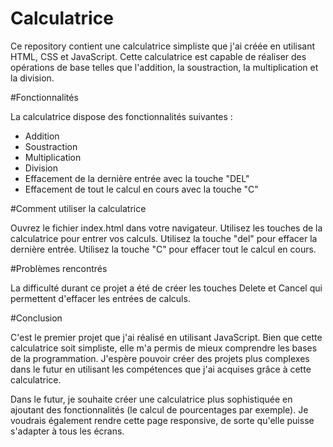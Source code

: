 # Calculatrice
Ce repository contient une calculatrice simpliste que j'ai créée en utilisant HTML, CSS et JavaScript. Cette calculatrice est capable de réaliser des opérations de base telles que l'addition, la soustraction, la multiplication et la division.

#Fonctionnalités

La calculatrice dispose des fonctionnalités suivantes :
- Addition
- Soustraction
- Multiplication
- Division
- Effacement de la dernière entrée avec la touche "DEL"
- Effacement de tout le calcul en cours avec la touche "C"

#Comment utiliser la calculatrice

Ouvrez le fichier index.html dans votre navigateur.
Utilisez les touches de la calculatrice pour entrer vos calculs.
Utilisez la touche "del" pour effacer la dernière entrée.
Utilisez la touche "C" pour effacer tout le calcul en cours.

#Problèmes rencontrés

La difficulté durant ce projet a été de créer les touches Delete et Cancel qui permettent d'effacer les entrées de calculs. 

#Conclusion

C'est le premier projet que j'ai réalisé en utilisant JavaScript. Bien que cette calculatrice soit simpliste, elle m'a permis de mieux comprendre les bases de la programmation. J'espère pouvoir créer des projets plus complexes dans le futur en utilisant les compétences que j'ai acquises grâce à cette calculatrice.

Dans le futur, je souhaite créer une calculatrice plus sophistiquée en ajoutant des fonctionnalités (le calcul de pourcentages par exemple). Je voudrais également rendre cette page responsive, de sorte qu'elle puisse s'adapter à tous les écrans.
